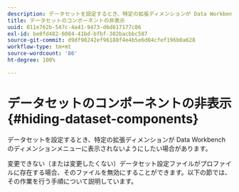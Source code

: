 ```yaml
---
description: データセットを設定するとき、特定の拡張ディメンションが Data Workbench のディメンションメニューに表示されないようにしたい場合があります。
title: データセットのコンポーネントの非表示
uuid: 011e762b-547c-4a41-9473-d6d617177c86
exl-id: be8fd482-6084-41bd-bfbf-302bacbbc587
source-git-commit: d9df90242ef96188f4e4b5e6d04cfef196b0a628
workflow-type: tm+mt
source-wordcount: '86'
ht-degree: 100%

---
```


# データセットのコンポーネントの非表示{#hiding-dataset-components}

データセットを設定するとき、特定の拡張ディメンションが Data Workbench のディメンションメニューに表示されないようにしたい場合があります。

変更できない（または変更したくない）データセット設定ファイルがプロファイルに存在する場合、そのファイルを無効にすることができます。以下の節では、その作業を行う手順について説明しています。
